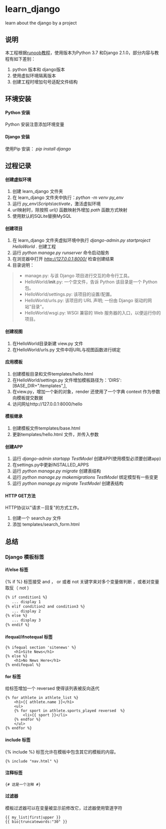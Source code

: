 # learn_django
learn about the django by a project

## 说明
本工程根据[runoob教程](http://www.runoob.com/django/django-tutorial.html)，使用版本为Python 3.7 和Django 2.1.0，部分内容与教程有如下差别：
1. python 版本和 django版本
2. 使用虚拟环境隔离版本
3. 创建工程时增加句号适配文件结构




## 环境安装
 
#### Python 安装
  Python 安装注意添加环境变量

#### Django 安装
  使用Pip 安装： 
*pip install django*


## 过程记录
#### 创建虚拟环境
  1. 创建 learn_django 文件夹
  2. 在 learn_django 文件夹中执行：*python -m venv py_env*
  3. 运行 *py_env\Scripts\activate*，激活虚拟环境
  4. url映射时，除按照 *url()* 函数映射外增加 *path* 函数方式映射
  5. 使用默认的SQLite替换MySQL



#### 创建项目
  1. 在 learn_django 文件夹虚拟环境中执行 *django-admin.py startproject HelloWorld .* 创建工程
  2. 运行 *python manage.py runserver* 命令启动服务
  3. 在浏览器中打开 *http://127.0.0.1:8000/* 检查创建结果
  4. 目录说明：
> * manage.py: 与该 Django 项目进行交互的命令行工具。
> * HelloWorld/__init__.py: 一个空文件，告诉 Python 该目录是一个 Python 包。
> * HelloWorld/settings.py: 该项目的设置/配置。
> * HelloWorld/urls.py: 该项目的 URL 声明; 一份由 Django 驱动的网站"目录"。
> * HelloWorld/wsgi.py: WSGI 兼容的 Web 服务器的入口，以便运行你的项目。


#### 创建视图
  1. 在HelloWorld目录新建 view.py 文件
  2. 在HelloWorld/urls.py 文件中将URL与视图函数进行绑定

#### 应用模板
  1. 创建模板目录和文件templates/hello.html
  2. 在HelloWorld/settings.py 文件增加模板路径为：'DIRS': [BASE_DIR+"/templates",],
  3. 在view.py，增加一个新的对象，render 还使用了一个字典 context 作为参数向模板提交数据
  4. 访问网址http://127.0.0.1:8000/hello


#### 模板继承
  1. 创建模板文件templates/base.html 
  2. 更新templates/hello.html 文件，并传入参数


#### 创建APP
  1. 运行 *django-admin startapp TestModel* 创建APP(使用模型必须要创建app)
  2. 在settings.py中更新INSTALLED_APPS
  3. 运行 *python manage.py migrate* 创建表结构
  4. 运行 *python manage.py makemigrations TestModel*  绑定模型有一些变更
  5. 运行 *python manage.py migrate TestModel* 创建表结构

#### HTTP GET方法
  HTTP协议以"请求－回复"的方式工作。
  1. 创建一个 search.py 文件
  2. 添加 templates/search_form.html


## 总结
### Django 模板标签
#### if/else 标签
  {% if %} 标签接受 and ， or 或者 not 关键字来对多个变量做判断 ，或者对变量取反（ not )
``` html
{% if condition1 %}
   ... display 1
{% elif condition2 and condition3 %}
   ... display 2
{% else %}
   ... display 3
{% endif %}
```

#### ifequal/ifnotequal 标签

```
{% ifequal section 'sitenews' %}
    <h1>Site News</h1>
{% else %}
    <h1>No News Here</h1>
{% endifequal %}
```

#### for 标签
  给标签增加一个 reversed 使得该列表被反向迭代
```
{% for athlete in athlete_list %}
    <h1>{{ athlete.name }}</h1>
    <ul>
    {% for sport in athlete.sports_played reversed  %}
        <li>{{ sport }}</li>
    {% endfor %}
    </ul>
{% endfor %}
```

#### include 标签
  {% include %} 标签允许在模板中包含其它的模板的内容。
```
{% include "nav.html" %}
```

#### 注释标签
```
{# 这是一个注释 #} 
```

#### 过滤器
  模板过滤器可以在变量被显示前修改它，过滤器使用管道字符

```
{{ my_list|first|upper }}
{{ bio|truncatewords:"30" }}
```